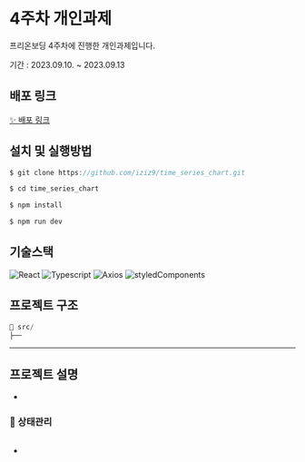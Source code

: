 # 4주차 개인과제
프리온보딩 4주차에 진행한 개인과제입니다.

기간 : 2023.09.10. ~ 2023.09.13

## 배포 링크

[✨ 배포 링크]()


## 설치 및 실행방법

```js
$ git clone https://github.com/iziz9/time_series_chart.git

$ cd time_series_chart

$ npm install

$ npm run dev
```

## 기술스택

![React](https://img.shields.io/badge/ReactJS-61DAFB?style=for-the-badge&logo=React&logoColor=white)
![Typescript](https://img.shields.io/badge/Typescript-3178C6?style=for-the-badge&logo=Typescript&logoColor=white)
![Axios](https://img.shields.io/badge/Axios-5A29E4?style=for-the-badge&logo=Axios&logoColor=white)
![styledComponents](https://img.shields.io/badge/styledComponents-DB7093?style=for-the-badge&logo=styledComponents&logoColor=white)


## 프로젝트 구조

```js
📂 src/
├── 
```

---

## 프로젝트 설명
> 
-

### 📌 상태관리

```js

```
- 